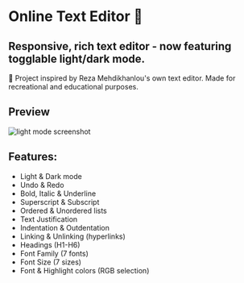 # Online Text Editor 📝
## Responsive, rich text editor - now featuring togglable light/dark mode.
📜 Project inspired by Reza Mehdikhanlou's own text editor. Made for recreational and educational purposes.

## Preview
![light mode screenshot](https://github.com/michal-j-kanios/javascript_text_editor/blob/main/ss1.png=500x500)

## Features:
- Light & Dark mode
- Undo & Redo
- Bold, Italic & Underline
- Superscript & Subscript
- Ordered & Unordered lists
- Text Justification
- Indentation & Outdentation
- Linking & Unlinking (hyperlinks)
- Headings (H1-H6)
- Font Family (7 fonts)
- Font Size (7 sizes)
- Font & Highlight colors (RGB selection)
